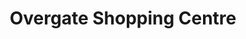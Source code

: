 ---
title: "Overgate Shopping Centre"
url: /dundee/overgate-shopping-centre/
shop: Einkaufszentrum
---